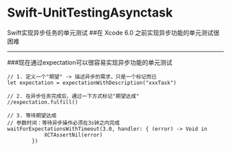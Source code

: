 # Swift-UnitTestingAsynctask
Swift实现异步任务的单元测试
##在 Xcode 6.0 之前实现异步功能的单元测试很困难

---
###现在通过expectation可以很容易实现异步功能的单元测试

```
// 1. 定义一个"期望" -> 描述异步的需求，只是一个标记而已
let expectation = expectationWithDescription("xxxTask")
        
// 2. 在异步任务完成后，通过一下方式标记"期望达成"
//expectation.fulfill()
 
// 3. 等待期望达成
// 参数时间：等待异步操作必须在3s钟之内完成
waitForExpectationsWithTimeout(3.0, handler: { (error) -> Void in
            XCTAssertNil(error)
        })

```
